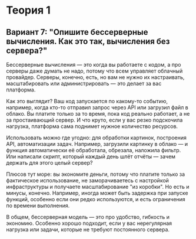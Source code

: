 # Теория 1
## Вариант 7: "Опишите бессерверные вычисления. Как это так, вычисления без сервера?"

Бессерверные вычисления — это когда вы работаете с кодом, а про серверы даже думать не надо, потому что всем управляет облачный провайдер. Серверы, конечно, есть, но вам не нужно их настраивать, масштабировать или администрировать — это делает за вас платформа.

Как это выглядит? Ваш код запускается по какому-то событию, например, когда кто-то отправил запрос через API или загрузил файл в облако. Вы платите только за то время, пока код реально работает, а не за простаивающий сервер. И что круто, если у вас резко подскочила нагрузка, платформа сама поднимет нужное количество ресурсов.

Использовать можно где угодно: для обработки картинок, построения API, автоматизации задач. Например, загрузили картинку в облако — и функция автоматически её обработала, обрезала, наложила фильтр. Или написали скрипт, который каждый день шлёт отчёты — зачем держать для этого целый сервер?

Плюсов тут море: вы экономите деньги, потому что платите только за фактическое использование, не заморачиваетесь с настройкой инфраструктуры и получаете масштабирование "из коробки". Но есть и минусы, конечно. Например, иногда может быть задержка при запуске функций, особенно если они редко используются, и есть ограничения по времени выполнения.

В общем, бессерверная модель — это про удобство, гибкость и экономию. Особенно хорошо подходит, если у вас нерегулярная нагрузка или задачи, которые не требуют постоянного сервера.

